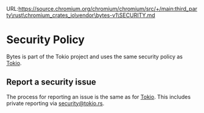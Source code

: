 URL:https://source.chromium.org/chromium/chromium/src/+/main:third_party\rust\chromium_crates_io\vendor\bytes-v1\SECURITY.md
# Security Policy

Bytes is part of the Tokio project and uses the same security policy as [Tokio][tokio-security].

## Report a security issue

The process for reporting an issue is the same as for [Tokio][tokio-security]. This includes private reporting via security@tokio.rs.

[tokio-security]: https://github.com/tokio-rs/tokio/security/policy
